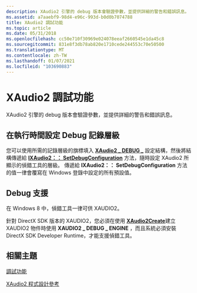 ```yaml
---
description: XAudio2 引擎的 debug 版本會驗證參數，並提供詳細的警告和錯誤訊息。
ms.assetid: a7aaebf9-98d4-e96c-993d-b0d0b7074788
title: XAudio2 調試功能
ms.topic: article
ms.date: 05/31/2018
ms.openlocfilehash: cc50e710f30969e024078eeaf2660545e1da45c8
ms.sourcegitcommit: 831e8f3db78ab820e1710cede244553c70e50500
ms.translationtype: MT
ms.contentlocale: zh-TW
ms.lasthandoff: 01/07/2021
ms.locfileid: "103690883"
---
```

# <a name="xaudio2-debugging-facilities"></a>XAudio2 調試功能

XAudio2 引擎的 debug 版本會驗證參數，並提供詳細的警告和錯誤訊息。

## <a name="setting-the-debug-logging-level-at-run-time"></a>在執行時間設定 Debug 記錄層級

您可以使用所需的記錄層級的旗標填入 [**XAudio2 \_ DEBUG \_**](/windows/desktop/api/xaudio2/ns-xaudio2-xaudio2_debug_configuration) 設定結構，然後將結構傳遞給 [**IXAudio2：： SetDebugConfiguration**](/windows/win32/api/xaudio2/nf-xaudio2-ixaudio2-setdebugconfiguration) 方法，隨時設定 XAudio2 所顯示的偵錯工具的層級。 傳遞給 **IXAudio2：： SetDebugConfiguration** 方法的值一律會覆寫在 Windows 登錄中設定的所有預設值。

## <a name="debug-support"></a>Debug 支援

在 Windows 8 中，偵錯工具一律可供 XAUDIO2。

針對 DirectX SDK 版本的 XAUDIO2，您必須在使用 [**XAudio2Create**](/windows/desktop/api/xaudio2/nf-xaudio2-xaudio2create)建立 XAUDIO2 物件時使用 **XAUDIO2 \_ DEBUG \_ ENGINE** ，而且系統必須安裝 DirectX SDK Developer Runtime，才能支援偵錯工具。

## <a name="related-topics"></a>相關主題

<dl> <dt>

[調試功能](debugging-facilities.md)
</dt> <dt>

[XAudio2 程式設計參考](programming-reference.md)
</dt> </dl>

 

 
